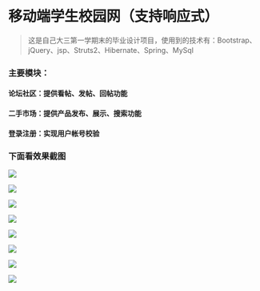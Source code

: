 # 移动端学生校园网（支持响应式）
>这是自己大三第一学期末的毕业设计项目，使用到的技术有：Bootstrap、jQuery、jsp、Struts2、Hibernate、Spring、MySql

### 主要模块：
#### 论坛社区：提供看帖、发帖、回帖功能
#### 二手市场：提供产品发布、展示、搜索功能
#### 登录注册：实现用户帐号校验

### 下面看效果截图
![](http://okr6bfdit.bkt.clouddn.com/1.%E7%99%BB%E5%BD%95%E9%A1%B5%E9%9D%A2.png)

![](http://okr6bfdit.bkt.clouddn.com/2.%E6%B3%A8%E5%86%8C%E9%A1%B5%E9%9D%A2.png)

![](http://okr6bfdit.bkt.clouddn.com/4.%E8%AE%BA%E5%9D%9B%E7%A4%BE%E5%8C%BA.png)

![](http://okr6bfdit.bkt.clouddn.com/5.%E5%B8%96%E5%AD%90%E8%AF%A6%E6%83%85%E9%A1%B5.png)

![](http://okr6bfdit.bkt.clouddn.com/6.%E5%8F%91%E5%B8%83%E5%B8%96%E5%AD%90.png)

![](http://okr6bfdit.bkt.clouddn.com/7.%E4%BA%8C%E6%89%8B%E5%B8%82%E5%9C%BA%E9%83%A8%E5%88%86.png)

![](http://okr6bfdit.bkt.clouddn.com/8.%E4%BA%A7%E5%93%81%E8%AF%A6%E6%83%85%E9%A1%B5.png)

![](http://okr6bfdit.bkt.clouddn.com/9.%E5%8F%91%E5%B8%83%E4%BA%A7%E5%93%81.png)

